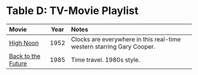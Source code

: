 # Table D: TV-Movie Playlist

Movie | Year | Notes
:--- | :---: | :---
[High Noon](https://www.imdb.com/title/tt0044706/) | 1952 | Clocks are everywhere in this real-time western starring Gary Cooper.
[Back to the Future](https://www.imdb.com/title/tt0088763/) | 1985 | Time travel. 1980s style.

